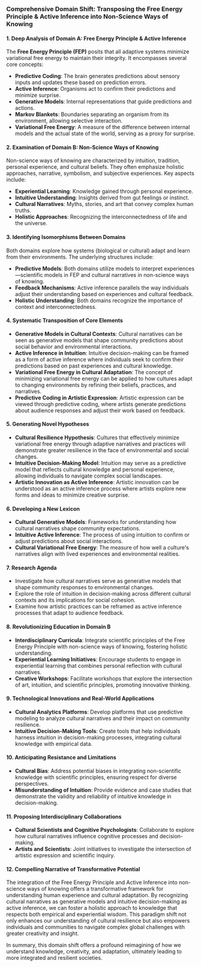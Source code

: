 ### Comprehensive Domain Shift: Transposing the Free Energy Principle & Active Inference into Non-Science Ways of Knowing

#### 1. Deep Analysis of Domain A: Free Energy Principle & Active Inference

The **Free Energy Principle (FEP)** posits that all adaptive systems minimize variational free energy to maintain their integrity. It encompasses several core concepts:

- **Predictive Coding**: The brain generates predictions about sensory inputs and updates these based on prediction errors.
- **Active Inference**: Organisms act to confirm their predictions and minimize surprise.
- **Generative Models**: Internal representations that guide predictions and actions.
- **Markov Blankets**: Boundaries separating an organism from its environment, allowing selective interaction.
- **Variational Free Energy**: A measure of the difference between internal models and the actual state of the world, serving as a proxy for surprise.

#### 2. Examination of Domain B: Non-Science Ways of Knowing

Non-science ways of knowing are characterized by intuition, tradition, personal experience, and cultural beliefs. They often emphasize holistic approaches, narrative, symbolism, and subjective experiences. Key aspects include:

- **Experiential Learning**: Knowledge gained through personal experience.
- **Intuitive Understanding**: Insights derived from gut feelings or instinct.
- **Cultural Narratives**: Myths, stories, and art that convey complex human truths.
- **Holistic Approaches**: Recognizing the interconnectedness of life and the universe.

#### 3. Identifying Isomorphisms Between Domains

Both domains explore how systems (biological or cultural) adapt and learn from their environments. The underlying structures include:

- **Predictive Models**: Both domains utilize models to interpret experiences—scientific models in FEP and cultural narratives in non-science ways of knowing.
- **Feedback Mechanisms**: Active inference parallels the way individuals adjust their understanding based on experiences and cultural feedback.
- **Holistic Understanding**: Both domains recognize the importance of context and interconnectedness.

#### 4. Systematic Transposition of Core Elements

- **Generative Models in Cultural Contexts**: Cultural narratives can be seen as generative models that shape community predictions about social behavior and environmental interactions.
- **Active Inference in Intuition**: Intuitive decision-making can be framed as a form of active inference where individuals seek to confirm their predictions based on past experiences and cultural knowledge.
- **Variational Free Energy in Cultural Adaptation**: The concept of minimizing variational free energy can be applied to how cultures adapt to changing environments by refining their beliefs, practices, and narratives.
- **Predictive Coding in Artistic Expression**: Artistic expression can be viewed through predictive coding, where artists generate predictions about audience responses and adjust their work based on feedback.

#### 5. Generating Novel Hypotheses

- **Cultural Resilience Hypothesis**: Cultures that effectively minimize variational free energy through adaptive narratives and practices will demonstrate greater resilience in the face of environmental and social changes.
- **Intuitive Decision-Making Model**: Intuition may serve as a predictive model that reflects cultural knowledge and personal experience, allowing individuals to navigate complex social landscapes.
- **Artistic Innovation as Active Inference**: Artistic innovation can be understood as an active inference process where artists explore new forms and ideas to minimize creative surprise.

#### 6. Developing a New Lexicon

- **Cultural Generative Models**: Frameworks for understanding how cultural narratives shape community expectations.
- **Intuitive Active Inference**: The process of using intuition to confirm or adjust predictions about social interactions.
- **Cultural Variational Free Energy**: The measure of how well a culture's narratives align with lived experiences and environmental realities.

#### 7. Research Agenda

- Investigate how cultural narratives serve as generative models that shape community responses to environmental changes.
- Explore the role of intuition in decision-making across different cultural contexts and its implications for social cohesion.
- Examine how artistic practices can be reframed as active inference processes that adapt to audience feedback.

#### 8. Revolutionizing Education in Domain B

- **Interdisciplinary Curricula**: Integrate scientific principles of the Free Energy Principle with non-science ways of knowing, fostering holistic understanding.
- **Experiential Learning Initiatives**: Encourage students to engage in experiential learning that combines personal reflection with cultural narratives.
- **Creative Workshops**: Facilitate workshops that explore the intersection of art, intuition, and scientific principles, promoting innovative thinking.

#### 9. Technological Innovations and Real-World Applications

- **Cultural Analytics Platforms**: Develop platforms that use predictive modeling to analyze cultural narratives and their impact on community resilience.
- **Intuitive Decision-Making Tools**: Create tools that help individuals harness intuition in decision-making processes, integrating cultural knowledge with empirical data.

#### 10. Anticipating Resistance and Limitations

- **Cultural Bias**: Address potential biases in integrating non-scientific knowledge with scientific principles, ensuring respect for diverse perspectives.
- **Misunderstanding of Intuition**: Provide evidence and case studies that demonstrate the validity and reliability of intuitive knowledge in decision-making.

#### 11. Proposing Interdisciplinary Collaborations

- **Cultural Scientists and Cognitive Psychologists**: Collaborate to explore how cultural narratives influence cognitive processes and decision-making.
- **Artists and Scientists**: Joint initiatives to investigate the intersection of artistic expression and scientific inquiry.

#### 12. Compelling Narrative of Transformative Potential

The integration of the Free Energy Principle and Active Inference into non-science ways of knowing offers a transformative framework for understanding human experience and cultural adaptation. By recognizing cultural narratives as generative models and intuitive decision-making as active inference, we can foster a holistic approach to knowledge that respects both empirical and experiential wisdom. This paradigm shift not only enhances our understanding of cultural resilience but also empowers individuals and communities to navigate complex global challenges with greater creativity and insight. 

In summary, this domain shift offers a profound reimagining of how we understand knowledge, creativity, and adaptation, ultimately leading to more integrated and resilient societies.